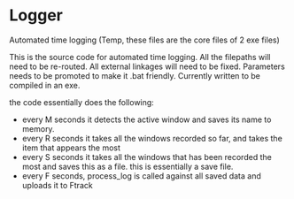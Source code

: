 # Logger
Automated time logging (Temp, these files are the core files of 2 exe files)

This is the source code for automated time logging. All the filepaths will need to be re-routed. All external linkages will need to be fixed. Parameters needs to be promoted to make it .bat friendly. Currently written to be compiled in an exe. 


the code essentially does the following:

- every M seconds it detects the active window and saves its name to memory.
- every R seconds it takes all the windows recorded so far, and takes the item that appears the most
- every S seconds it takes all the windows that has been recorded the most and saves this as a file. this is essentially a save file.
- every F seconds, process_log is called against all saved data and uploads it to Ftrack
